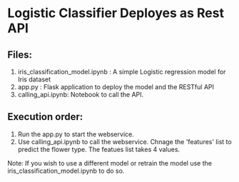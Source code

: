 # Logistic Classifier Deployes as Rest API

## Files:
1. iris_classification_model.ipynb : A simple Logistic regression model for Iris dataset
2. app.py : Flask application to deploy the model and the RESTful API
3. calling_api.ipynb: Notebook to call the API.

## Execution order:

1. Run the app.py to start the webservice.
2. Use calling_api.ipynb to call the webservice. Chnage the 'features' list to predict the flower type. The featues list takes 4 values.

Note: If you wish to use a different model or retrain the model use the iris_classification_model.ipynb to do so.
